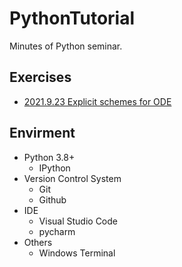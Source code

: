 # PythonTutorial

Minutes of Python seminar.

## Exercises

- [2021.9.23 Explicit schemes for ODE](exercise/ex.210923.md)

## Envirment

- Python 3.8+
  - IPython
- Version Control System
  - Git
  - Github
- IDE
  - Visual Studio Code
  - pycharm
- Others
  - Windows Terminal
